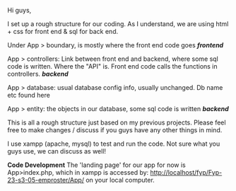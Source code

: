 Hi guys,

I set up a rough structure for our coding. As I understand, we are using html + css for front end & sql for back end.

Under App > boundary, is mostly where the front end code goes ***frontend***

App > controllers: Link between front end and backend, where some sql code is written. Where the "API" is. Front end code calls the functions in controllers. ***backend***

App > database: usual database config info, usually unchanged. Db name etc found here

App > entity: the objects in our database, some sql code is written ***backend***

This is all a rough structure just based on my previous projects. Please feel free to make changes / discuss if you guys have any other things in mind.

I use xampp (apache, mysql) to test and run the code. Not sure what you guys use, we can discuss as well!

**Code Development**
The  'landing page' for our app for now is App>index.php, which in xampp is accessed by: [http://localhost/fyp/Fyp-23-s3-05-emproster/App/](http://localhost/fyp/Fyp-23-s3-05-emproster/App/) on your local computer.
